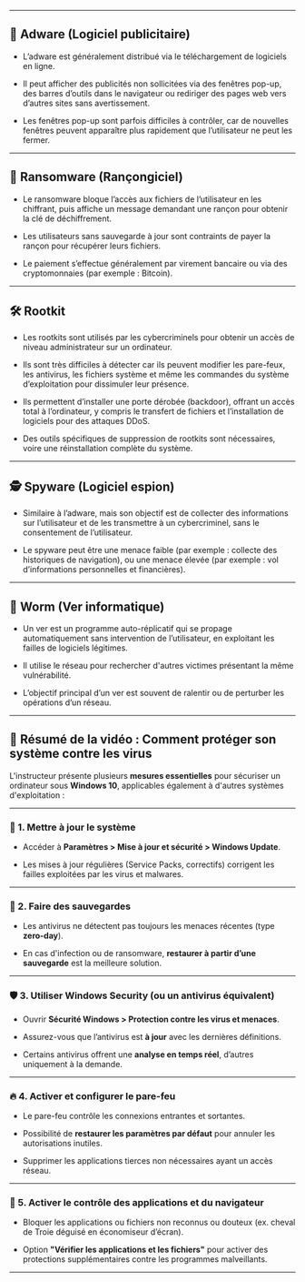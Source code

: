 
---
## 🧩 Adware (Logiciel publicitaire)

- L’adware est généralement distribué via le téléchargement de logiciels en ligne.
    
- Il peut afficher des publicités non sollicitées via des fenêtres pop-up, des barres d’outils dans le navigateur ou rediriger des pages web vers d’autres sites sans avertissement.
    
- Les fenêtres pop-up sont parfois difficiles à contrôler, car de nouvelles fenêtres peuvent apparaître plus rapidement que l’utilisateur ne peut les fermer.

---
## 🔐 Ransomware (Rançongiciel)

- Le ransomware bloque l’accès aux fichiers de l’utilisateur en les chiffrant, puis affiche un message demandant une rançon pour obtenir la clé de déchiffrement.
    
- Les utilisateurs sans sauvegarde à jour sont contraints de payer la rançon pour récupérer leurs fichiers.
    
- Le paiement s’effectue généralement par virement bancaire ou via des cryptomonnaies (par exemple : Bitcoin).

---
## 🛠️ Rootkit

- Les rootkits sont utilisés par les cybercriminels pour obtenir un accès de niveau administrateur sur un ordinateur.
    
- Ils sont très difficiles à détecter car ils peuvent modifier les pare-feux, les antivirus, les fichiers système et même les commandes du système d’exploitation pour dissimuler leur présence.
    
- Ils permettent d’installer une porte dérobée (backdoor), offrant un accès total à l’ordinateur, y compris le transfert de fichiers et l’installation de logiciels pour des attaques DDoS.
    
- Des outils spécifiques de suppression de rootkits sont nécessaires, voire une réinstallation complète du système.

---
## 🕵️ Spyware (Logiciel espion)

- Similaire à l’adware, mais son objectif est de collecter des informations sur l’utilisateur et de les transmettre à un cybercriminel, sans le consentement de l’utilisateur.
    
- Le spyware peut être une menace faible (par exemple : collecte des historiques de navigation), ou une menace élevée (par exemple : vol d’informations personnelles et financières).

---
## 🐛 Worm (Ver informatique)

- Un ver est un programme auto-réplicatif qui se propage automatiquement sans intervention de l’utilisateur, en exploitant les failles de logiciels légitimes.
    
- Il utilise le réseau pour rechercher d'autres victimes présentant la même vulnérabilité.
    
- L’objectif principal d’un ver est souvent de ralentir ou de perturber les opérations d’un réseau.

---

## 🎥 **Résumé de la vidéo : Comment protéger son système contre les virus**

L'instructeur présente plusieurs **mesures essentielles** pour sécuriser un ordinateur sous **Windows 10**, applicables également à d'autres systèmes d'exploitation :

---
### 🔄 1. **Mettre à jour le système**

- Accéder à **Paramètres > Mise à jour et sécurité > Windows Update**.
    
- Les mises à jour régulières (Service Packs, correctifs) corrigent les failles exploitées par les virus et malwares.

---
### 💾 2. **Faire des sauvegardes**

- Les antivirus ne détectent pas toujours les menaces récentes (type **zero-day**).
    
- En cas d'infection ou de ransomware, **restaurer à partir d’une sauvegarde** est la meilleure solution.

---
### 🛡️ 3. **Utiliser Windows Security (ou un antivirus équivalent)**

- Ouvrir **Sécurité Windows > Protection contre les virus et menaces**.
    
- Assurez-vous que l’antivirus est **à jour** avec les dernières définitions.
    
- Certains antivirus offrent une **analyse en temps réel**, d’autres uniquement à la demande.
    

---
### 🔥 4. **Activer et configurer le pare-feu**

- Le pare-feu contrôle les connexions entrantes et sortantes.
    
- Possibilité de **restaurer les paramètres par défaut** pour annuler les autorisations inutiles.
    
- Supprimer les applications tierces non nécessaires ayant un accès réseau.
    

---
### 🧩 5. **Activer le contrôle des applications et du navigateur**

- Bloquer les applications ou fichiers non reconnus ou douteux (ex. cheval de Troie déguisé en économiseur d’écran).
    
- Option **"Vérifier les applications et les fichiers"** pour activer des protections supplémentaires contre les programmes malveillants.

---

